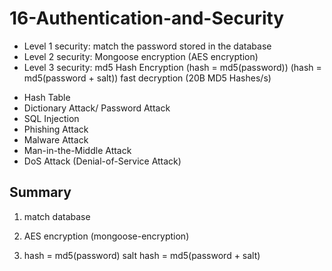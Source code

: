 # 16-Authentication-and-Security

- Level 1 security: match the password stored in the database
- Level 2 security: Mongoose encryption (AES encryption)
- Level 3 security: md5 Hash Encryption
                    (hash = md5(password))
                    (hash = md5(password + salt))  fast decryption (20B MD5 Hashes/s)






* Hash Table
* Dictionary Attack/ Password Attack
* SQL Injection
* Phishing Attack
* Malware Attack
* Man-in-the-Middle Attack
* DoS Attack (Denial-of-Service Attack)



Summary
------------
1. match database
2. AES encryption (mongoose-encryption)

3. hash = md5(password)
   salt
   hash = md5(password + salt)

